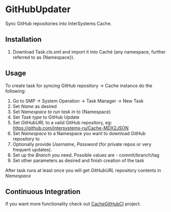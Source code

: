 # GitHubUpdater
Sync GitHub repositories into InterSystems Cache.

Installation
-----------

1. Download Task.cls.xml and import it into Caché (any namespace, further referred to as {Namespace}).

Usage
-----------

To create task for syncing  GitHub repository → Cache instance do the following:

1. Go to SMP → System Operation → Task Manager → New Task
2. Set <i>Name</i> as desired
3. Set <i>Namespace to run task in</i> to {Namespace}
4. Set <i>Task type</i> to GitHub Update
5. Set <i>GitHubURL</i> to a valid GitHub repository, eg: https://github.com/intersystems-ru/Cache-MDX2JSON
7. Set <i>Namespace</i> to a Namespace you want to download GitHub repository to
8. Optionally provide <i>Username</i>, <i>Password</i> (for private repos or very frequent updates).
9. Set up the <i>Branch</i> you need. Possible values are - commit/branch/tag
8. Set other parameters as desired and finish creation of the task

After task runs at least once you will get <i>GitHubURL</i> repository contents in <i>Namespace</i>

Continuous Integration
-----------

If you want more functionality check out [CacheGitHubCI](https://github.com/intersystems-ru/CacheGitHubCI) project.
